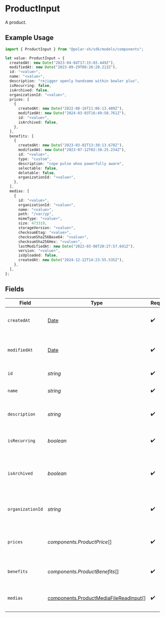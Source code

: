 # ProductInput

A product.

## Example Usage

```typescript
import { ProductInput } from "@polar-sh/sdk/models/components";

let value: ProductInput = {
  createdAt: new Date("2023-04-04T17:15:03.449Z"),
  modifiedAt: new Date("2023-09-29T08:26:20.213Z"),
  id: "<value>",
  name: "<value>",
  description: "rejigger openly handsome within bowler plus",
  isRecurring: false,
  isArchived: false,
  organizationId: "<value>",
  prices: [
    {
      createdAt: new Date("2022-08-16T11:06:13.409Z"),
      modifiedAt: new Date("2024-03-03T16:49:58.761Z"),
      id: "<value>",
      isArchived: false,
    },
  ],
  benefits: [
    {
      createdAt: new Date("2023-03-02T13:30:13.678Z"),
      modifiedAt: new Date("2023-07-12T02:38:25.234Z"),
      id: "<value>",
      type: "custom",
      description: "cope pulse whoa powerfully aware",
      selectable: false,
      deletable: false,
      organizationId: "<value>",
    },
  ],
  medias: [
    {
      id: "<value>",
      organizationId: "<value>",
      name: "<value>",
      path: "/var/yp",
      mimeType: "<value>",
      size: 473319,
      storageVersion: "<value>",
      checksumEtag: "<value>",
      checksumSha256Base64: "<value>",
      checksumSha256Hex: "<value>",
      lastModifiedAt: new Date("2022-03-08T20:27:57.691Z"),
      version: "<value>",
      isUploaded: false,
      createdAt: new Date("2024-12-22T14:23:55.535Z"),
    },
  ],
};
```

## Fields

| Field                                                                                          | Type                                                                                           | Required                                                                                       | Description                                                                                    |
| ---------------------------------------------------------------------------------------------- | ---------------------------------------------------------------------------------------------- | ---------------------------------------------------------------------------------------------- | ---------------------------------------------------------------------------------------------- |
| `createdAt`                                                                                    | [Date](https://developer.mozilla.org/en-US/docs/Web/JavaScript/Reference/Global_Objects/Date)  | :heavy_check_mark:                                                                             | Creation timestamp of the object.                                                              |
| `modifiedAt`                                                                                   | [Date](https://developer.mozilla.org/en-US/docs/Web/JavaScript/Reference/Global_Objects/Date)  | :heavy_check_mark:                                                                             | Last modification timestamp of the object.                                                     |
| `id`                                                                                           | *string*                                                                                       | :heavy_check_mark:                                                                             | The ID of the product.                                                                         |
| `name`                                                                                         | *string*                                                                                       | :heavy_check_mark:                                                                             | The name of the product.                                                                       |
| `description`                                                                                  | *string*                                                                                       | :heavy_check_mark:                                                                             | The description of the product.                                                                |
| `isRecurring`                                                                                  | *boolean*                                                                                      | :heavy_check_mark:                                                                             | Whether the product is a subscription tier.                                                    |
| `isArchived`                                                                                   | *boolean*                                                                                      | :heavy_check_mark:                                                                             | Whether the product is archived and no longer available.                                       |
| `organizationId`                                                                               | *string*                                                                                       | :heavy_check_mark:                                                                             | The ID of the organization owning the product.                                                 |
| `prices`                                                                                       | *components.ProductPrice*[]                                                                    | :heavy_check_mark:                                                                             | List of available prices for this product.                                                     |
| `benefits`                                                                                     | *components.ProductBenefits*[]                                                                 | :heavy_check_mark:                                                                             | The benefits granted by the product.                                                           |
| `medias`                                                                                       | [components.ProductMediaFileReadInput](../../models/components/productmediafilereadinput.md)[] | :heavy_check_mark:                                                                             | The medias associated to the product.                                                          |